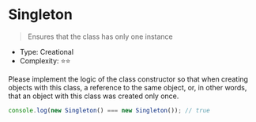 # Singleton

> Ensures that the class has only one instance

- Type: Creational
- Complexity: ⭐⭐

Please implement the logic of the class constructor so that
when creating objects with this class, a reference
to the same object, or, in other words, that an object with this
class was created only once.

```js
console.log(new Singleton() === new Singleton()); // true
```